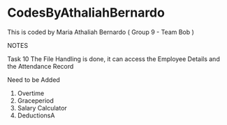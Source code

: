# CodesByAthaliahBernardo
This is coded by Maria Athaliah Bernardo ( Group 9 - Team Bob )


NOTES

Task 10
The File Handling is done, it can access the Employee Details and the Attendance Record

Need to be Added
1. Overtime
2. Graceperiod
3. Salary Calculator
4. DeductionsA
